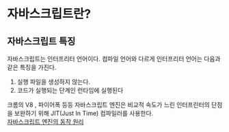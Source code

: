 # 자바스크립트란?

## 자바스크립트 특징
자바스크립트는 인터프리터 언어이다. 컴파일 언어와 다르게 인터프리터 언어는 다음과 같은 특징을 가진다.  
1. 실행 파일을 생성하지 않는다.
2. 코드가 실행되는 단계인 런타임에 실행된다  

크롬의 V8 , 파이어폭 등등 자바스크립트 엔진은 비교적 속도가 느린 인터프린터의 단점을 보완하기 위해 JIT(Just In Time) 컴파일러를 사용한다.  
[자바스크립트 엔진의 동작 원리](https://d2.naver.com/helloworld/59361)

